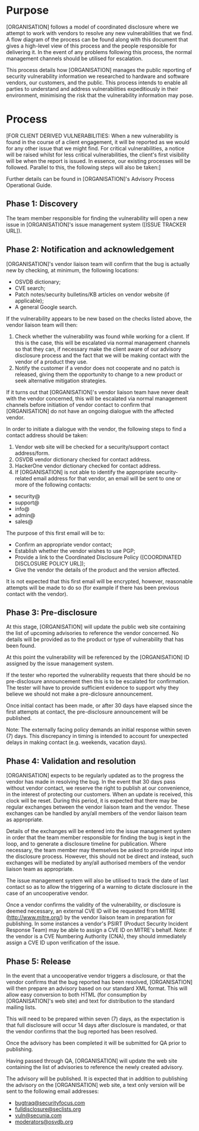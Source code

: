 # Purpose

[ORGANISATION] follows a model of coordinated disclosure where we attempt to work with vendors to resolve any new vulnerabilities that we find. A flow diagram of the process can be found along with this document that gives a high-level view of this process and the people responsible for delivering it. In the event of any problems following this process, the normal management channels should be utilised for escalation.

This process details how [ORGANISATION] manages the public reporting of security vulnerability information we researched to hardware and software vendors, our customers, and the public. This process intends to enable all parties to understand and address vulnerabilities expeditiously in their environment, minimising the risk that the vulnerability information may pose.

# Process

[FOR CLIENT DERIVED VULNERABILITIES: When a new vulnerability is found in the course of a client engagement, it will be reported as we would for any other issue that we might find. For critical vulnerabilities, a notice will be raised whilst for less critical vulnerabilities, the client's first visibility will be when the report is issued. In essence, our existing processes will be followed. Parallel to this, the following steps will also be taken:]

Further details can be found in [ORGANISATION]'s Advisory Process Operational Guide.

## Phase 1: Discovery

The team member responsible for finding the vulnerability will open a new issue in [ORGANISATION]'s issue management system ([ISSUE TRACKER URL]).

## Phase 2: Notification and acknowledgement

[ORGANISATION]'s vendor liaison team will confirm that the bug is actually new by checking, at minimum, the following locations:

* OSVDB dictionary;
* CVE search;
* Patch notes/security bulletins/KB articles on vendor website (if applicable);
* A general Google search.

If the vulnerability appears to be new based on the checks listed above, the vendor liaison team will then:

1. Check whether the vulnerability was found while working for a client. If this is the case, this will be escalated via normal management channels so that they can, if necessary make the client aware of our advisory disclosure process and the fact that we will be making contact with the vendor of a product they use.
2. Notify the customer if a vendor does not cooperate and no patch is released, giving them the opportunity to change to a new product or seek alternative mitigation strategies.

If it turns out that [ORGANISATION]'s vendor liaison team have never dealt with the vendor concerned, this will be escalated via normal management channels before initiation of vendor contact to confirm that [ORGANISATION] do not have an ongoing dialogue with the affected vendor.

In order to initiate a dialogue with the vendor, the following steps to find a contact address should be taken:

1. Vendor web site will be checked for a security/support contact address/form.
2. OSVDB vendor dictionary checked for contact address.
3. HackerOne vendor dictionary checked for contact address.
4. If [ORGANISATION] is not able to identify the appropriate security-related email address for that vendor, an email will be sent to one or more of the following contacts:

* security@
* support@
* info@
* admin@
* sales@

The purpose of this first email will be to:

* Confirm an appropriate vendor contact;
* Establish whether the vendor wishes to use PGP;
* Provide a link to the Coordinated Disclosure Policy ([COORDINATED DISCLOSURE POLICY URL]);
* Give the vendor the details of the product and the version affected.

It is not expected that this first email will be encrypted, however, reasonable attempts will be made to do so (for example if there has been previous contact with the vendor).

## Phase 3: Pre-disclosure

At this stage, [ORGANISATION] will update the public web site containing the list of upcoming advisories to reference the vendor concerned. No details will be provided as to the product or type of vulnerability that has been found.

At this point the vulnerability will be referenced by the [ORGANISATION] ID assigned by the issue management system.

If the tester who reported the vulnerability requests that there should be no pre-disclosure announcement then this is to be escalated for confirmation. The tester will have to provide sufficient evidence to support why they believe we should not make a pre-diclosure announcement.

Once initial contact has been made, or after 30 days have elapsed since the first attempts at contact, the pre-disclosure announcement will be published.

Note: The externally facing policy demands an initial response within seven (7) days. This discrepancy in timing is intended to account for unexpected delays in making contact (e.g. weekends, vacation days).

## Phase 4: Validation and resolution

[ORGANISATION] expects to be regularly updated as to the progress the vendor has made in resolving the bug. In the event that 30 days pass without vendor contact, we reserve the right to publish at our convenience, in the interest of protecting our customers. When an update is received, this clock will be reset. During this period, it is expected that there may be regular exchanges between the vendor liaison team and the vendor. These exchanges can be handled by any/all members of the vendor liaison team as appropriate.

Details of the exchanges will be entered into the issue management system in order that the team member responsible for finding the bug is kept in the loop, and to generate a disclosure timeline for publication. Where necessary, the team member may themselves be asked to provide input into the disclosure process. However, this should not be direct and instead, such exchanges will be mediated by any/all authorised members of the vendor liaison team as appropriate.

The issue management system will also be utilised to track the date of last contact so as to allow the triggering of a warning to dictate disclosure in the case of an uncooperative vendor.

Once a vendor confirms the validity of the vulnerability, or disclosure is deemed necessary, an external CVE ID will be requested from MITRE (http://www.mitre.org/) by the vendor liaison team in preparation for publishing. In some instances a vendor's PSIRT (Product Security Incident Response Team) may be able to assign a CVE ID on MITRE's behalf. Note: if the vendor is a CVE Numbering Authority (CNA), they should immediately assign a CVE ID upon verification of the issue.

## Phase 5: Release

In the event that a uncooperative vendor triggers a disclosure, or that the vendor confirms that the bug reported has been resolved, [ORGANISATION] will then prepare an advisory based on our standard XML format. This will allow easy conversion to both HTML (for consumption by [ORGANISATION]'s web site) and text for distribution to the standard mailing lists.

This will need to be prepared within seven (7) days, as the expectation is that full disclosure will occur 14 days after disclosure is mandated, or that the vendor confirms that the bug reported has been resolved.

Once the advisory has been completed it will be submitted for QA prior to publishing.

Having passed through QA, [ORGANISATION] will update the web site containing the list of advisories to reference the newly created advisory.

The advisory will be published. It is expected that in addition to publishing the advisory on the [ORGANISATION] web site, a text only version will be sent to the following email addresses:

* bugtraq@securityfocus.com
* fulldisclosure@seclists.org
* vuln@secunia.com
* moderators@osvdb.org

